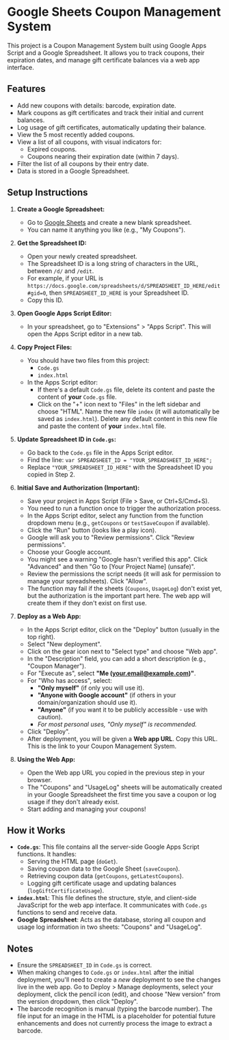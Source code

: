 # Google Sheets Coupon Management System

This project is a Coupon Management System built using Google Apps Script and a Google Spreadsheet. It allows you to track coupons, their expiration dates, and manage gift certificate balances via a web app interface.

## Features

*   Add new coupons with details: barcode, expiration date.
*   Mark coupons as gift certificates and track their initial and current balances.
*   Log usage of gift certificates, automatically updating their balance.
*   View the 5 most recently added coupons.
*   View a list of all coupons, with visual indicators for:
    *   Expired coupons.
    *   Coupons nearing their expiration date (within 7 days).
*   Filter the list of all coupons by their entry date.
*   Data is stored in a Google Spreadsheet.

## Setup Instructions

1.  **Create a Google Spreadsheet:**
    *   Go to [Google Sheets](https://sheets.google.com) and create a new blank spreadsheet.
    *   You can name it anything you like (e.g., "My Coupons").

2.  **Get the Spreadsheet ID:**
    *   Open your newly created spreadsheet.
    *   The Spreadsheet ID is a long string of characters in the URL, between `/d/` and `/edit`.
    *   For example, if your URL is `https://docs.google.com/spreadsheets/d/SPREADSHEET_ID_HERE/edit#gid=0`, then `SPREADSHEET_ID_HERE` is your Spreadsheet ID.
    *   Copy this ID.

3.  **Open Google Apps Script Editor:**
    *   In your spreadsheet, go to "Extensions" > "Apps Script". This will open the Apps Script editor in a new tab.

4.  **Copy Project Files:**
    *   You should have two files from this project:
        *   `Code.gs`
        *   `index.html`
    *   In the Apps Script editor:
        *   If there's a default `Code.gs` file, delete its content and paste the content of **your** `Code.gs` file.
        *   Click on the "+" icon next to "Files" in the left sidebar and choose "HTML". Name the new file `index` (it will automatically be saved as `index.html`). Delete any default content in this new file and paste the content of **your** `index.html` file.

5.  **Update Spreadsheet ID in `Code.gs`:**
    *   Go back to the `Code.gs` file in the Apps Script editor.
    *   Find the line: `var SPREADSHEET_ID = "YOUR_SPREADSHEET_ID_HERE";`
    *   Replace `"YOUR_SPREADSHEET_ID_HERE"` with the Spreadsheet ID you copied in Step 2.

6.  **Initial Save and Authorization (Important):**
    *   Save your project in Apps Script (File > Save, or Ctrl+S/Cmd+S).
    *   You need to run a function once to trigger the authorization process.
    *   In the Apps Script editor, select any function from the function dropdown menu (e.g., `getCoupons` or `testSaveCoupon` if available).
    *   Click the "Run" button (looks like a play icon).
    *   Google will ask you to "Review permissions". Click "Review permissions".
    *   Choose your Google account.
    *   You might see a warning "Google hasn't verified this app". Click "Advanced" and then "Go to [Your Project Name] (unsafe)".
    *   Review the permissions the script needs (it will ask for permission to manage your spreadsheets). Click "Allow".
    *   The function may fail if the sheets (`Coupons`, `UsageLog`) don't exist yet, but the authorization is the important part here. The web app will create them if they don't exist on first use.

7.  **Deploy as a Web App:**
    *   In the Apps Script editor, click on the "Deploy" button (usually in the top right).
    *   Select "New deployment".
    *   Click on the gear icon next to "Select type" and choose "Web app".
    *   In the "Description" field, you can add a short description (e.g., "Coupon Manager").
    *   For "Execute as", select **"Me (your.email@example.com)"**.
    *   For "Who has access", select:
        *   **"Only myself"** (if only you will use it).
        *   **"Anyone with Google account"** (if others in your domain/organization should use it).
        *   **"Anyone"** (if you want it to be publicly accessible - use with caution).
        *   *For most personal uses, "Only myself" is recommended.*
    *   Click "Deploy".
    *   After deployment, you will be given a **Web app URL**. Copy this URL. This is the link to your Coupon Management System.

8.  **Using the Web App:**
    *   Open the Web app URL you copied in the previous step in your browser.
    *   The "Coupons" and "UsageLog" sheets will be automatically created in your Google Spreadsheet the first time you save a coupon or log usage if they don't already exist.
    *   Start adding and managing your coupons!

## How it Works

*   **`Code.gs`**: This file contains all the server-side Google Apps Script functions. It handles:
    *   Serving the HTML page (`doGet`).
    *   Saving coupon data to the Google Sheet (`saveCoupon`).
    *   Retrieving coupon data (`getCoupons`, `getLatestCoupons`).
    *   Logging gift certificate usage and updating balances (`logGiftCertificateUsage`).
*   **`index.html`**: This file defines the structure, style, and client-side JavaScript for the web app interface. It communicates with `Code.gs` functions to send and receive data.
*   **Google Spreadsheet**: Acts as the database, storing all coupon and usage log information in two sheets: "Coupons" and "UsageLog".

## Notes

*   Ensure the `SPREADSHEET_ID` in `Code.gs` is correct.
*   When making changes to `Code.gs` or `index.html` after the initial deployment, you'll need to create a *new* deployment to see the changes live in the web app. Go to Deploy > Manage deployments, select your deployment, click the pencil icon (edit), and choose "New version" from the version dropdown, then click "Deploy".
*   The barcode recognition is manual (typing the barcode number). The file input for an image in the HTML is a placeholder for potential future enhancements and does not currently process the image to extract a barcode.
